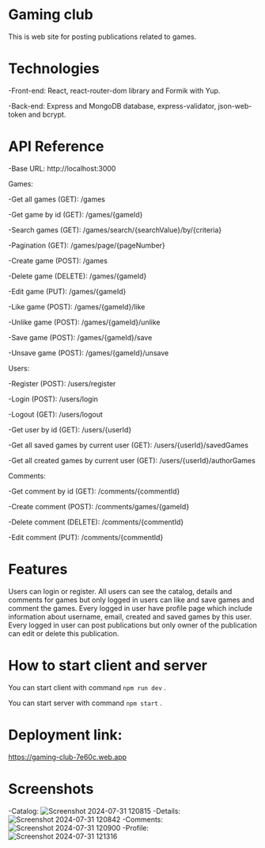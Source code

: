 # Gaming club
This is web site for posting publications related to games.
# Technologies
-Front-end: React, react-router-dom library and Formik with Yup.

-Back-end: Express and MongoDB database, express-validator, json-web-token and bcrypt.
# API Reference
-Base URL: http://localhost:3000

Games:

-Get all games (GET): /games

-Get game by id (GET): /games/{gameId}

-Search games (GET): /games/search/{searchValue}/by/{criteria}

-Pagination (GET): /games/page/{pageNumber}

-Create game (POST): /games

-Delete game (DELETE): /games/{gameId}

-Edit game (PUT): /games/{gameId}

-Like game (POST): /games/{gameId}/like

-Unlike game (POST): /games/{gameId}/unlike

-Save game (POST): /games/{gameId}/save

-Unsave game (POST): /games/{gameId}/unsave

Users:

-Register (POST): /users/register

-Login (POST): /users/login

-Logout (GET): /users/logout

-Get user by id (GET): /users/{userId}

-Get all saved games by current user (GET): /users/{userId}/savedGames

-Get all created games by current user (GET): /users/{userId}/authorGames

Comments:

-Get comment by id (GET): /comments/{commentId}

-Create comment (POST): /comments/games/{gameId}

-Delete comment (DELETE): /comments/{commentId}

-Edit comment (PUT): /comments/{commentId}
# Features
Users can login or register. All users can see the catalog, details and comments for games but only logged in users can like and save games and comment the games. Every logged in user have profile page which include information about username, email, created and saved games by this user. Every logged in user can post publications but only owner of the publication can edit or delete this publication.
# How to start client and server
You can start client with command  `npm run dev` .

You can start server with command  `npm start` .
# Deployment link:
https://gaming-club-7e60c.web.app
# Screenshots
-Catalog:
![Screenshot 2024-07-31 120815](https://github.com/user-attachments/assets/e4bcc314-c988-4b90-b717-6969518d7133)
-Details:
![Screenshot 2024-07-31 120842](https://github.com/user-attachments/assets/9e81099b-7d15-4c39-9d75-535f1c725003)
-Comments:
![Screenshot 2024-07-31 120900](https://github.com/user-attachments/assets/dd35a901-10f6-48a4-baea-ab3e3c704c47)
-Profile:
![Screenshot 2024-07-31 121316](https://github.com/user-attachments/assets/23ddb6da-0f50-4905-968e-1414fa72d485)
